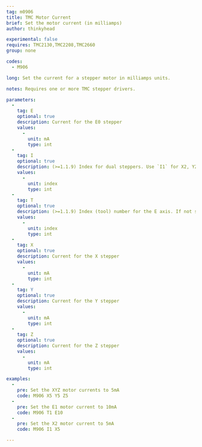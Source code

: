 ```yaml
---
tag: m0906
title: TMC Motor Current
brief: Set the motor current (in milliamps)
author: thinkyhead

experimental: false
requires: TMC2130,TMC2208,TMC2660
group: none

codes:
  - M906

long: Set the current for a stepper motor in milliamps units.

notes: Requires one or more TMC stepper drivers.

parameters:
  -
    tag: E
    optional: true
    description: Current for the E0 stepper
    values:
      -
        unit: mA
        type: int
  -
    tag: I
    optional: true
    description: (>=1.1.9) Index for dual steppers. Use `I1` for X2, Y2, and/or Z2.
    values:
      -
        unit: index
        type: int
  -
    tag: T
    optional: true
    description: (>=1.1.9) Index (tool) number for the E axis. If not specified, the E0 extruder.
    values:
      -
        unit: index
        type: int
  -
    tag: X
    optional: true
    description: Current for the X stepper
    values:
      -
        unit: mA
        type: int
  -
    tag: Y
    optional: true
    description: Current for the Y stepper
    values:
      -
        unit: mA
        type: int
  -
    tag: Z
    optional: true
    description: Current for the Z stepper
    values:
      -
        unit: mA
        type: int

examples:
  -
    pre: Set the XYZ motor currents to 5mA
    code: M906 X5 Y5 Z5
  -
    pre: Set the E1 motor current to 10mA
    code: M906 T1 E10
  -
    pre: Set the X2 motor current to 5mA
    code: M906 I1 X5

---
```



